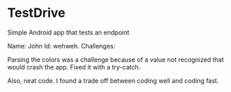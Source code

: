 # TestDrive
Simple Android app that tests an endpoint

Name: John
Id: wehweh.
Challenges:

Parsing the colors was a challenge because of a value
not recognized that would crash the app. Fixed it with a try-catch.

Also, neat code. I found a trade off between coding well and coding fast.
